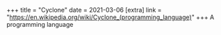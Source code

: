 +++
title = "Cyclone"
date = 2021-03-06
[extra]
link = "https://en.wikipedia.org/wiki/Cyclone_(programming_language)"
+++
A programming language

